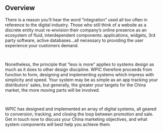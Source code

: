 ## Overview 

There is a reason you&#x2019;ll hear the word &#x201C;integration&#x201D; used all too often in reference to the digital industry. Those who still think of a website as a discrete entity must re-envision their company&#x2019;s online presence as an ecosystem of fluid, interdependent components: applications, widgets, 3rd party software, active databases&#x2026;all necessary to providing the user experience your customers demand.

&#xA0;

Nonetheless, the principle that &#x201C;less is more&#x201D; applies to systems design as much as it does to other design discipline. WPIC therefore proceeds from function to form, designing and implementing systems which impress with simplicity and speed. Your system may be as simple as an app tracking your distributors&#x2019; sales, but generally, the greater your targets for the China market, the more moving parts will be involved.

&#xA0;&#xA0;

WPIC has designed and implemented an array of digital systems, all geared to conversion, tracking, and closing the loop between promotion and sale. Get in touch now to discuss your China marketing objectives, and what system components will best help you achieve them.